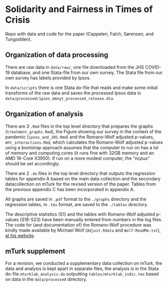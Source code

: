 # Solidarity and Fairness in Times of Crisis
Repo with data and code for the paper (Cappelen, Falch, Sørensen, and Tungodden).


## Organization of data processing
There are raw data in `data/raw/`, one file downloaded from the JHS
COVID-19 database, and one Stata-file from our own survey. 
The Stata file from our own survey has labels provided by Ipsos.

In `data/scripts` there is one Stata do-file that reads and make
some initial transforms of the raw data and saves the processed
Ipsos data in `data/processed/ipsos_mmnyt_processed_release.dta`. 

## Organization of analysis
There are 3 `.Rmd` files in the top level directory that prepares the
graphs (`treatment_graphs.Rmd`), the Figure showing our survey in the
context of the pandemic (`ipsos_and_JHS.Rmd`) and the Romano-Wolf adjusted p-values,
`mht_interactions.Rmd`, which calculates the Romano-Wolf adjusted
p-values using a bootstrap approach assumes that the computer to run on
has a lot of memory and computing cores (it runs fine with 32GB memory
and an AMD 16-Core X3950). If run on a more modest computer, the
"ncpus" should be set accordingly.

There are 2 `.do` files in the top level directory that outputs
the regression tables for appendix A based on the main 
data collection and the secondary datacollection on mTurk for the
revised version of the paper. Tables from the previous appendix C has
been incorporated in appendix A.

All graphs are saved in `.pdf` format to the `./graphs` directory and
the regression tables, in `.tex` format, are saved to the `./tables`
directory. 

The descriptive statistics (S1) and the tables with Romano-Wolf
adjusted p-values (S18-S23) have been manually entered from numbers in
the log files. The code for (and documentation of) the Romano-Wolf
procedure was kindly made available by Michael Wolf (`Adjust.Rdata`
and `Wolf-ReadMe.txt`), [at his website](https://www.econ.uzh.ch/dam/jcr:41da043f-96a2-43b9-9264-da24e6b66dc0/Adjust_R_code.zip).


## mTurk supplement
For a revision, we conducted a supplementary data collection on mTurk,
the data and analysis is kept apart in separate files, the analysis
is in the Stata do-file `mturklab_analysis.do` outputting `tables/mturklab_indic.tex` 
based on data in the `data/processed` directory.

